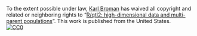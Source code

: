 To the extent possible under law,
[Karl Broman](http://github.com/kbroman)
has waived all copyright and related or neighboring rights to
&ldquo;[R/qtl2: high-dimensional data and multi-parent populations](https://github.com/kbroman/Talk_Rqtl2_CTC2017)&rdquo;.
This work is published from the United States.
<br/>
[![CC0](http://i.creativecommons.org/p/zero/1.0/88x31.png)](http://creativecommons.org/publicdomain/zero/1.0/)
